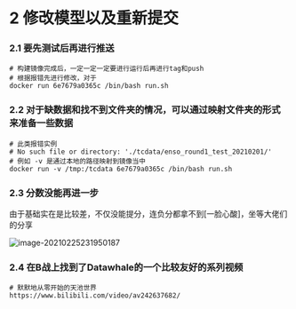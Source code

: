 # 2 修改模型以及重新提交

### 2.1 要先测试后再进行推送

```shell
# 构建镜像完成后，一定一定一定要进行运行后再进行tag和push
# 根据报错先进行修改，对于
docker run 6e7679a0365c /bin/bash run.sh
```

### 2.2 对于缺数据和找不到文件夹的情况，可以通过映射文件夹的形式来准备一些数据

```shell
# 此类报错实例
# No such file or directory: './tcdata/enso_round1_test_20210201/'
# 例如 -v 是通过本地的路径映射到镜像当中
docker run -v /tmp:/tcdata 6e7679a0365c /bin/bash run.sh
```

### 2.3 分数没能再进一步

由于基础实在是比较差，不仅没能提分，连负分都拿不到[一脸心酸]，坐等大佬们的分享

![image-20210225231950187](https://github.com/williamcharlieblue/img/main/img/image-20210225231950187.png)

### 2.4 在B战上找到了Datawhale的一个比较友好的系列视频

```shell
# 默默地从零开始的天池世界
https://www.bilibili.com/video/av242637682/
```



